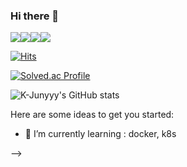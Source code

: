 ### Hi there 👋
<img src="https://img.shields.io/badge/Java-007396?style=flat-square&logo=java&logoColor=white"/><img src="https://img.shields.io/badge/SpringBoot-6DB33F?style=flat-square&logo=springboot&logoColor=white"/><img src="https://img.shields.io/badge/Mybatis-4479A1?style=flat-square&logo=mysql&logoColor=white"/><img src="https://img.shields.io/badge/Hibernate-59666C?style=flat-square&logo=hibernate&logoColor=white"/>

[![Hits](https://hits.seeyoufarm.com/api/count/incr/badge.svg?url=https%3A%2F%2Fgithub.com%2Fyhsim98&count_bg=%2379C83D&title_bg=%23555555&icon=&icon_color=%23E7E7E7&title=hits&edge_flat=false)](https://hits.seeyoufarm.com)

[![Solved.ac Profile](http://mazassumnida.wtf/api/generate_badge?boj=ds5hmi)](https://solved.ac/ds5hmi)

![K-Junyyy's GitHub stats](https://github-readme-stats.vercel.app/api?username=K-Junyyy&show_icons=true&theme=highcontrast)

Here are some ideas to get you started:

<!-- - 🔭 I’m currently working on ... -->
- 🌱 I’m currently learning : docker, k8s
<!-- - 👯 I’m looking to collaborate on ... -->
<!-- - 🤔 I’m looking for help with ... -->
<!-- - 💬 Ask me about ... -->
<!-- - 📫 How to reach me: ... -->
<!-- - 😄 Pronouns: ... -->
<!-- - ⚡ Fun fact: ... -->
<!-- --> -->
